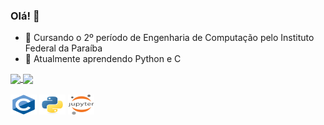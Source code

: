 ### Olá! 👋

- 📖 Cursando o 2º período de Engenharia de Computação pelo Instituto Federal da Paraíba
- 🔭 Atualmente aprendendo Python e C

<a href="https://github.com/anuraghazra/github-readme-stats">
  <img align="center" src="https://github-readme-stats.vercel.app/api?username=wesley1wilson&count_private=true&show_icons=true&theme=aura" />
</a>
<a href="https://github.com/anuraghazra/convoychat">
  <img align="center" src="https://github-readme-stats.vercel.app/api/top-langs/?username=wesley1wilson&theme=aura" />
</a>

<div style="display: inline_block"><br>
  <img align="center" alt="C" height=32" width="42" src="https://raw.githubusercontent.com/devicons/devicon/master/icons/c/c-original.svg">
  <img align="center" alt="Python" height="32" width="42" src="https://raw.githubusercontent.com/devicons/devicon/master/icons/python/python-original.svg">
  <img align="center" alt="Jupyter" height="32" width="42" src="https://raw.githubusercontent.com/devicons/devicon/master/icons/jupyter/jupyter-original-wordmark.svg">
</div>
